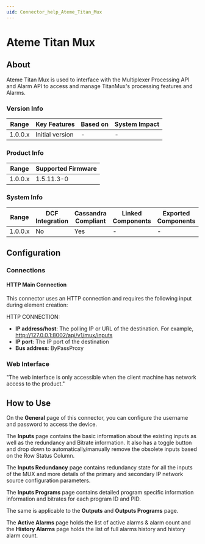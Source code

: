 ```yaml
---
uid: Connector_help_Ateme_Titan_Mux
---
```


# Ateme Titan Mux

## About

Ateme Titan Mux is used to interface with the Multiplexer Processing API and Alarm API to access and manage TitanMux's processing features and Alarms.

### Version Info

| Range     | Key Features     | Based on     | System Impact     |
|-----------|------------------|--------------|-------------------|
| 1.0.0.x   | Initial version  | -            | -                 |

### Product Info

| Range     | Supported Firmware     |
|-----------|------------------------|
| 1.0.0.x   | 1.5.11.3-0             |

### System Info

| Range     | DCF Integration     | Cassandra Compliant     | Linked Components     | Exported Components     |
|-----------|---------------------|-------------------------|-----------------------|-------------------------|
| 1.0.0.x   | No                  | Yes                     | -                     | -                       |

## Configuration

### Connections

#### HTTP Main Connection

This connector uses an HTTP connection and requires the following input during element creation:

HTTP CONNECTION:

- **IP address/host**: The polling IP or URL of the destination. For example, http://127.0.0.1:8002/api/v1/mux/inputs
- **IP port**: The IP port of the destination
- **Bus address**: ByPassProxy


### Web Interface

"The web interface is only accessible when the client machine has network access to the product."

## How to Use

On the **General** page of this connector, you can configure the username and password to access the device.

The **Inputs** page contains the basic information about the existing inputs as well as the redundancy and Bitrate information. It also has a toggle button and drop down to automatically/manually remove the obsolete inputs based on the Row Status Column.

The **Inputs Redundancy** page contains redundancy state for all the inputs of the MUX and more details of the primary and secondary IP network source configuration parameters.

The **Inputs Programs** page contains detailed program specific information information and bitrates for each program ID and PID.

The same is applicable to the **Outputs** and **Outputs Programs** page.

The **Active Alarms** page holds the list of active alarms & alarm count and the **History Alarms** page holds the list of full alarms history and history alarm count.
